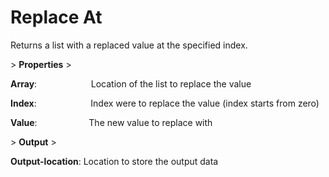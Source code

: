 # Replace At

Returns a list with a replaced value at the specified index.

&gt; **Properties**
&gt; 

**Array**:                      Location of the list to replace the value

**Index**:                      Index were to replace the value (index starts from zero)

**Value**:                     The new value to replace with

&gt; **Output**
&gt; 

**Output-location**: Location to store the output data